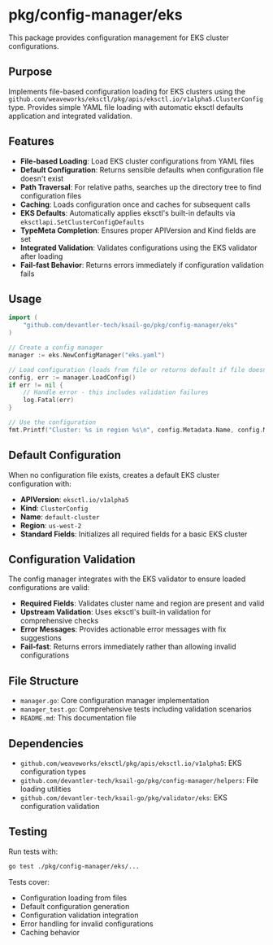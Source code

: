 # pkg/config-manager/eks

This package provides configuration management for EKS cluster configurations.

## Purpose

Implements file-based configuration loading for EKS clusters using the `github.com/weaveworks/eksctl/pkg/apis/eksctl.io/v1alpha5.ClusterConfig` type. Provides simple YAML file loading with automatic eksctl defaults application and integrated validation.

## Features

- **File-based Loading**: Load EKS cluster configurations from YAML files
- **Default Configuration**: Returns sensible defaults when configuration file doesn't exist
- **Path Traversal**: For relative paths, searches up the directory tree to find configuration files
- **Caching**: Loads configuration once and caches for subsequent calls
- **EKS Defaults**: Automatically applies eksctl's built-in defaults via `eksctlapi.SetClusterConfigDefaults`
- **TypeMeta Completion**: Ensures proper APIVersion and Kind fields are set
- **Integrated Validation**: Validates configurations using the EKS validator after loading
- **Fail-fast Behavior**: Returns errors immediately if configuration validation fails

## Usage

```go
import (
    "github.com/devantler-tech/ksail-go/pkg/config-manager/eks"
)

// Create a config manager
manager := eks.NewConfigManager("eks.yaml")

// Load configuration (loads from file or returns default if file doesn't exist)
config, err := manager.LoadConfig()
if err != nil {
    // Handle error - this includes validation failures
    log.Fatal(err)
}

// Use the configuration
fmt.Printf("Cluster: %s in region %s\n", config.Metadata.Name, config.Metadata.Region)
```

## Default Configuration

When no configuration file exists, creates a default EKS cluster configuration with:

- **APIVersion**: `eksctl.io/v1alpha5`
- **Kind**: `ClusterConfig`
- **Name**: `default-cluster`
- **Region**: `us-west-2`
- **Standard Fields**: Initializes all required fields for a basic EKS cluster

## Configuration Validation

The config manager integrates with the EKS validator to ensure loaded configurations are valid:

- **Required Fields**: Validates cluster name and region are present and valid
- **Upstream Validation**: Uses eksctl's built-in validation for comprehensive checks
- **Error Messages**: Provides actionable error messages with fix suggestions
- **Fail-fast**: Returns errors immediately rather than allowing invalid configurations

## File Structure

- `manager.go`: Core configuration manager implementation
- `manager_test.go`: Comprehensive tests including validation scenarios
- `README.md`: This documentation file

## Dependencies

- `github.com/weaveworks/eksctl/pkg/apis/eksctl.io/v1alpha5`: EKS configuration types
- `github.com/devantler-tech/ksail-go/pkg/config-manager/helpers`: File loading utilities
- `github.com/devantler-tech/ksail-go/pkg/validator/eks`: EKS configuration validation

## Testing

Run tests with:

```bash
go test ./pkg/config-manager/eks/...
```

Tests cover:

- Configuration loading from files
- Default configuration generation
- Configuration validation integration
- Error handling for invalid configurations
- Caching behavior
